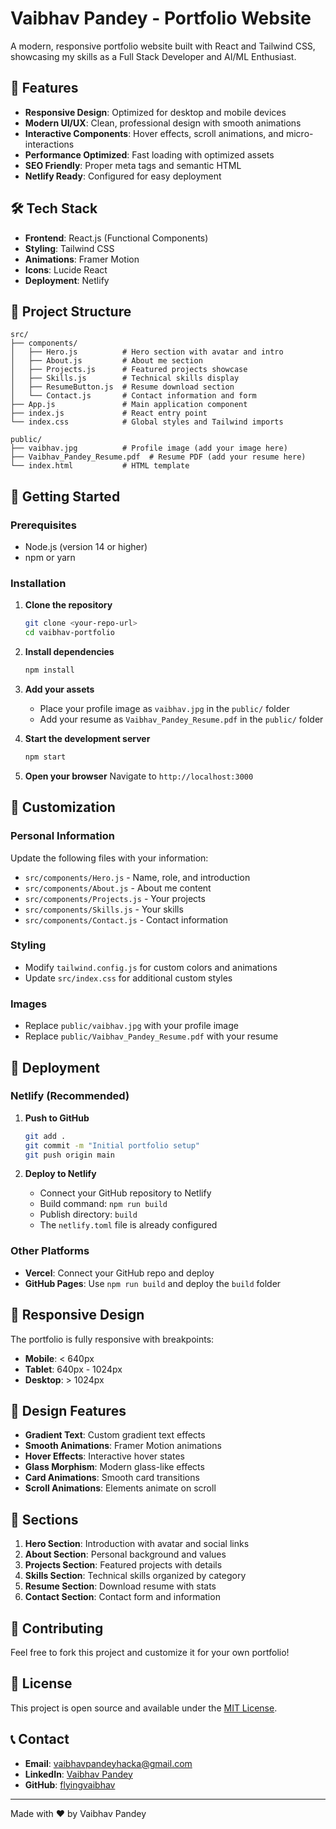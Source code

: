 # Vaibhav Pandey - Portfolio Website

A modern, responsive portfolio website built with React and Tailwind CSS, showcasing my skills as a Full Stack Developer and AI/ML Enthusiast.

## 🚀 Features

- **Responsive Design**: Optimized for desktop and mobile devices
- **Modern UI/UX**: Clean, professional design with smooth animations
- **Interactive Components**: Hover effects, scroll animations, and micro-interactions
- **Performance Optimized**: Fast loading with optimized assets
- **SEO Friendly**: Proper meta tags and semantic HTML
- **Netlify Ready**: Configured for easy deployment

## 🛠 Tech Stack

- **Frontend**: React.js (Functional Components)
- **Styling**: Tailwind CSS
- **Animations**: Framer Motion
- **Icons**: Lucide React
- **Deployment**: Netlify

## 📁 Project Structure

```
src/
├── components/
│   ├── Hero.js          # Hero section with avatar and intro
│   ├── About.js         # About me section
│   ├── Projects.js      # Featured projects showcase
│   ├── Skills.js        # Technical skills display
│   ├── ResumeButton.js  # Resume download section
│   └── Contact.js       # Contact information and form
├── App.js               # Main application component
├── index.js             # React entry point
└── index.css            # Global styles and Tailwind imports

public/
├── vaibhav.jpg          # Profile image (add your image here)
├── Vaibhav_Pandey_Resume.pdf  # Resume PDF (add your resume here)
└── index.html           # HTML template
```

## 🚀 Getting Started

### Prerequisites

- Node.js (version 14 or higher)
- npm or yarn

### Installation

1. **Clone the repository**
   ```bash
   git clone <your-repo-url>
   cd vaibhav-portfolio
   ```

2. **Install dependencies**
   ```bash
   npm install
   ```

3. **Add your assets**
   - Place your profile image as `vaibhav.jpg` in the `public/` folder
   - Add your resume as `Vaibhav_Pandey_Resume.pdf` in the `public/` folder

4. **Start the development server**
   ```bash
   npm start
   ```

5. **Open your browser**
   Navigate to `http://localhost:3000`

## 📝 Customization

### Personal Information
Update the following files with your information:
- `src/components/Hero.js` - Name, role, and introduction
- `src/components/About.js` - About me content
- `src/components/Projects.js` - Your projects
- `src/components/Skills.js` - Your skills
- `src/components/Contact.js` - Contact information

### Styling
- Modify `tailwind.config.js` for custom colors and animations
- Update `src/index.css` for additional custom styles

### Images
- Replace `public/vaibhav.jpg` with your profile image
- Replace `public/Vaibhav_Pandey_Resume.pdf` with your resume

## 🚀 Deployment

### Netlify (Recommended)

1. **Push to GitHub**
   ```bash
   git add .
   git commit -m "Initial portfolio setup"
   git push origin main
   ```

2. **Deploy to Netlify**
   - Connect your GitHub repository to Netlify
   - Build command: `npm run build`
   - Publish directory: `build`
   - The `netlify.toml` file is already configured

### Other Platforms
- **Vercel**: Connect your GitHub repo and deploy
- **GitHub Pages**: Use `npm run build` and deploy the `build` folder

## 📱 Responsive Design

The portfolio is fully responsive with breakpoints:
- **Mobile**: < 640px
- **Tablet**: 640px - 1024px
- **Desktop**: > 1024px

## 🎨 Design Features

- **Gradient Text**: Custom gradient text effects
- **Smooth Animations**: Framer Motion animations
- **Hover Effects**: Interactive hover states
- **Glass Morphism**: Modern glass-like effects
- **Card Animations**: Smooth card transitions
- **Scroll Animations**: Elements animate on scroll

## 📄 Sections

1. **Hero Section**: Introduction with avatar and social links
2. **About Section**: Personal background and values
3. **Projects Section**: Featured projects with details
4. **Skills Section**: Technical skills organized by category
5. **Resume Section**: Download resume with stats
6. **Contact Section**: Contact form and information

## 🤝 Contributing

Feel free to fork this project and customize it for your own portfolio!

## 📄 License

This project is open source and available under the [MIT License](LICENSE).

## 📞 Contact

- **Email**: vaibhavpandeyhacka@gmail.com
- **LinkedIn**: [Vaibhav Pandey](https://www.linkedin.com/in/vaibhavpandey0987654321)
- **GitHub**: [flyingvaibhav](https://github.com/flyingvaibhav)

---

Made with ❤️ by Vaibhav Pandey 